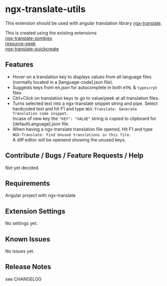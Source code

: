 # ngx-translate-utils

This extension should be used with angular translation library [ngx-translate](https://github.com/ngx-translate/core).  


This is created using the existing extensions  
[ngx-translate-zombies](https://github.com/seveves/ngx-translate-zombies)  
[resource-peek](https://github.com/Hademar/resource-peek/)  
[ngx-translate-quickcreate](https://github.com/NextFaze/ngx-translate-quickcreate)

## Features

- Hover on a translation key to displays values from all language files (normally located in a [language-code].json file). 
- Suggests keys from en.json for autocomplete in both ```HTML``` & ```typescrpt``` files 
- Ctrl+Click on translation keys to go to value/peek  at all translation files.
- Turns selected text into a ngx-translate snippet string and pipe. Select hardcoded text and hit F1 and type ```NGX-Translate: Generate Translation code snippet.```  
Incase of new key the ```"KEY": "VALUE"``` string is copied to clipboard for [defaultLanguage].json file.
- When having a ngx-translate translation file opened, Hit F1 and type ```NGX-Translate: Find Unused translations in this file.```   
A diff editor will be openend showing the unused keys.

## Contribute / Bugs / Feature Requests / Help

Not yet decided.

## Requirements

Angular project with ngx-translate

## Extension Settings

No settings yet.

## Known Issues

No issues yet.

## Release Notes

see CHANGELOG
